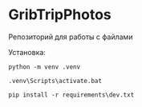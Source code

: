 # GribTripPhotos

Репозиторий для работы с файлами

Установка:

```shell
python -m venv .venv
```
```shell
.venv\Scripts\activate.bat
```
```shell
pip install -r requirements\dev.txt
```

